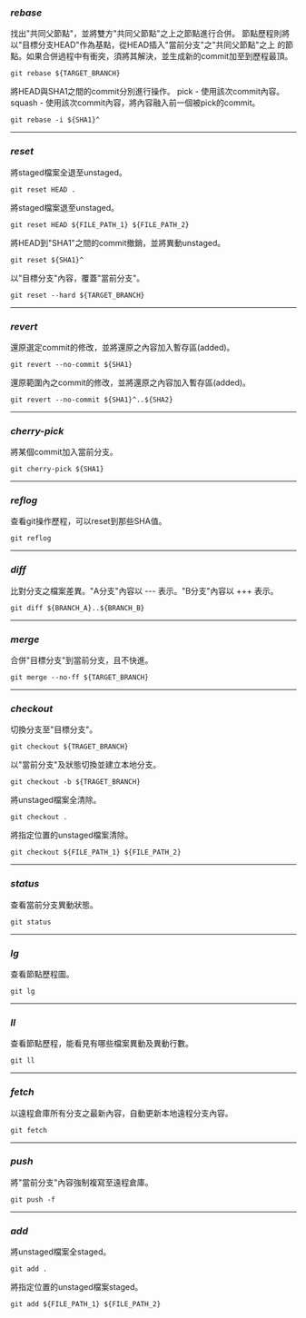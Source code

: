 ### *rebase*  ###
找出"共同父節點"，並將雙方"共同父節點"之上之節點進行合併。
節點歷程則將以"目標分支HEAD"作為基點，從HEAD插入"當前分支"之"共同父節點"之上
的節點。如果合併過程中有衝突，須將其解決，並生成新的commit加至到歷程最頂。

    git rebase ${TARGET_BRANCH}

將HEAD與SHA1之間的commit分別進行操作。
pick - 使用該次commit內容。
squash - 使用該次commit內容，將內容融入前一個被pick的commit。

    git rebase -i ${SHA1}^

- - -

### *reset* ###
將staged檔案全退至unstaged。

    git reset HEAD .

將staged檔案退至unstaged。

    git reset HEAD ${FILE_PATH_1} ${FILE_PATH_2}

將HEAD到"SHA1"之間的commit撤銷，並將異動unstaged。

    git reset ${SHA1}^

以"目標分支"內容，覆蓋"當前分支"。

    git reset --hard ${TARGET_BRANCH}

- - -

### *revert* ###
還原選定commit的修改，並將還原之內容加入暫存區(added)。

    git revert --no-commit ${SHA1}

還原範圍內之commit的修改，並將還原之內容加入暫存區(added)。

    git revert --no-commit ${SHA1}^..${SHA2}

- - -

### *cherry-pick* ###
將某個commit加入當前分支。

    git cherry-pick ${SHA1}

- - -

### *reflog* ###

查看git操作歷程，可以reset到那些SHA值。

    git reflog

- - -

### *diff* ###
比對分支之檔案差異。"A分支"內容以 --- 表示。"B分支"內容以 +++ 表示。

    git diff ${BRANCH_A}..${BRANCH_B}

- - -

### *merge* ###
合併"目標分支"到當前分支，且不快進。

    git merge --no-ff ${TARGET_BRANCH}

- - -

### *checkout* ###
切換分支至"目標分支"。

    git checkout ${TRAGET_BRANCH}

以"當前分支"及狀態切換並建立本地分支。

    git checkout -b ${TRAGET_BRANCH}

將unstaged檔案全清除。

    git checkout .

將指定位置的unstaged檔案清除。

    git checkout ${FILE_PATH_1} ${FILE_PATH_2}

- - -

### *status* ###
查看當前分支異動狀態。

    git status

- - -

### *lg* ###
查看節點歷程圖。

    git lg

- - -

### *ll* ###

查看節點歷程，能看見有哪些檔案異動及異動行數。

    git ll

- - -

### *fetch* ###
以遠程倉庫所有分支之最新內容，自動更新本地遠程分支內容。

    git fetch

- - -

### *push* ###
將"當前分支"內容強制複寫至遠程倉庫。

    git push -f

- - -

### *add* ###
將unstaged檔案全staged。

    git add .

將指定位置的unstaged檔案staged。

    git add ${FILE_PATH_1} ${FILE_PATH_2}
